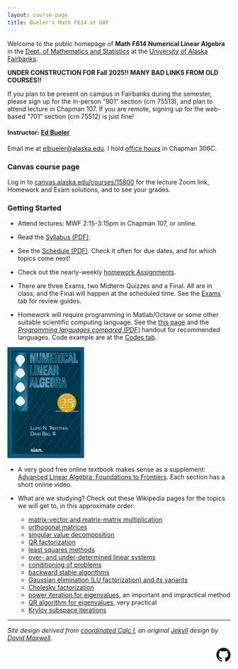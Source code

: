 ```yaml
---
layout: course-page
title: Bueler's Math F614 at UAF
---
```


Welcome to the public homepage of **Math F614 Numerical Linear Algebra** in the [Dept. of Mathematics and Statistics](http://www.uaf.edu/dms/) at the [University of Alaska Fairbanks](http://www.uaf.edu/).

**UNDER CONSTRUCTION FOR Fall 2025!! MANY BAD LINKS FROM OLD COURSES!!**

If you plan to be present on campus in Fairbanks during the semester, please sign up for the in-person "901" section (crn 75513), and plan to attend lecture in Chapman 107.  If you are remote, signing up for the web-based "701" section (crn 75512) is just fine!

#### Instructor:  [Ed Bueler](http://bueler.github.io/)

Email me at [elbueler@alaska.edu](mailto:elbueler@alaska.edu).  I hold [office hours](http://bueler.github.io/OffHrs.htm) in Chapman 306C.

### Canvas course page

Log in to [canvas.alaska.edu/courses/15800](https://canvas.alaska.edu/courses/15800) for the lecture Zoom link, Homework and Exam solutions, and to see your grades.

### Getting Started

* Attend lectures: MWF 2:15-3:15pm in Chapman 107, or online.

* Read the [Syllabus (PDF)](assets/general/F23/syllabus.pdf).

* See the [Schedule (PDF)](assets/general/F23/schedule.pdf).  Check it often for due dates, and for which topics come next!

* Check out the nearly-weekly [homework Assignments](homework).

* There are three Exams, two Midterm Quizzes and a Final.  All are in class, and the Final will happen at the scheduled time.  See the [Exams](exams) tab for review guides.

* Homework will require programming in Matlab/Octave or some other suitable scientific computing language.  See the [this page](computing) and the [_Programming languages compared_ (PDF)](https://bueler.github.io/compareMOP.pdf) handout for recommended languages.  Code example are at the [Codes tab](codes).

[<img src="assets/images/trefbau.jpg" height="250">](https://my.siam.org/Store/Product/viewproduct/?ProductId=42813031 "the textbook")

* A very good free online textbook makes sense as a supplement: [Advanced Linear Algebra: Foundations to Frontiers](https://www.cs.utexas.edu/users/flame/laff/alaff/ALAFF.html).  Each section has a short online video.

* What are we studying?  Check out these Wikipedia pages for the topics we will get to, in this approximate order:

    * [matrix-vector and matrix-matrix multiplication](https://en.wikipedia.org/wiki/Matrix_multiplication)
    * [orthogonal matrices](https://en.wikipedia.org/wiki/Orthogonal_matrix)
    * [singular value decomposition](https://en.wikipedia.org/wiki/Singular_value_decomposition)
    * [QR factorization](https://en.wikipedia.org/wiki/QR_decomposition)
    * [least squares methods](https://en.wikipedia.org/wiki/Linear_least_squares)
    * [over- and under-determined linear systems](https://en.wikipedia.org/wiki/Overdetermined_system)
    * [conditioning of problems](https://en.wikipedia.org/wiki/Condition_number)
    * [backward stable algorithms](https://en.wikipedia.org/wiki/Numerical_stability)
    * [Gaussian elimination (LU factorization) and its variants](https://en.wikipedia.org/wiki/Gaussian_elimination)
    * [Cholesky factorization](https://en.wikipedia.org/wiki/Cholesky_decomposition)
    * [power iteration for eigenvalues](https://en.wikipedia.org/wiki/Power_iteration), an important and impractical method
    * [QR algorithm for eigenvalues](https://en.wikipedia.org/wiki/QR_algorithm), very practical
    * [Krylov subspace iterations](https://en.wikipedia.org/wiki/Krylov_subspace)

---
_Site design derived from [coordinated Calc I](https://uaf-math.github.io/calc1/), an original [Jekyll](https://jekyllrb.com/) design by [David Maxwell](https://damaxwell.github.io/)._

[<img src="assets/images/GitHub-Mark-32px.png" align="right">](https://github.com/bueler/nla "github repository for this site")
